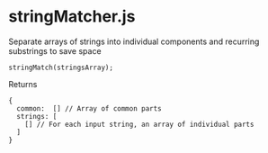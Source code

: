 stringMatcher.js
================

Separate arrays of strings into individual components and recurring substrings to save space

    stringMatch(stringsArray);

Returns

    {
      common:  [] // Array of common parts
      strings: [
      	[] // For each input string, an array of individual parts
      ]
    }
